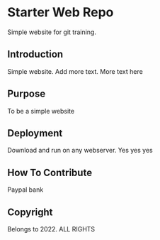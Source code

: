 # Starter Web Repo

Simple website for git training.

## Introduction

Simple website. Add more text. More text here

## Purpose

To be a simple website

## Deployment

Download and run on any webserver.
Yes yes yes

## How To Contribute

Paypal bank

## Copyright

Belongs to 2022. ALL RIGHTS